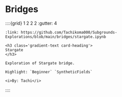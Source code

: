 # Bridges

::::{grid} 1 2 2 2
:gutter: 4

```{grid-item-card}
:link: https://github.com/Tachikoma000/Subgrounds-Explorations/blob/main/bridges/stargate.ipynb

<h3 class='gradient-text card-heading'>
Stargate
</h3>

Exploration of Stargate bridge.

Highlight: `Beginner` `SyntheticFields`

<i>By: Tachi</i>
```

::::
